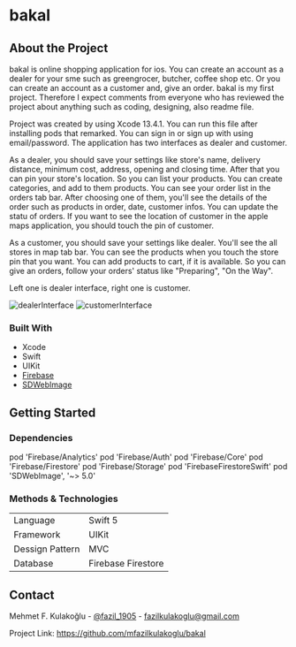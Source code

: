 # bakal

## About the Project

bakal is online shopping application for ios. You can create an account as a dealer for your sme such as greengrocer, butcher, coffee shop etc. Or you can create an account as a customer and, give an order. bakal is my first project. Therefore I expect comments from everyone who has reviewed the project about anything such as coding, designing, also readme file.

Project was created by using Xcode 13.4.1. You can run this file after installing pods that remarked. You can sign in or sign up with using email/password. The application has two interfaces as dealer and customer. 

As a dealer, you should save your settings like store's name, delivery distance, minimum cost, address, opening and closing time. After that you can pin your store's location. So you can list your products. You can create categories, and add to them products. You can see your order list in the orders tab bar. After choosing one of them, you'll see the details of the order such as products in order, date, customer infos. You can update the statu of orders. If you want to see the location of customer in the apple maps application, you should touch the pin of customer.


As a customer, you should save your settings like dealer. You'll see the all stores in map tab bar. You can see the products when you touch the store pin that you want. You can add products to cart, if it is available. So you can give an orders, follow your orders' status like "Preparing", "On the Way". 

Left one is dealer interface, right one is customer.

![dealerInterface](https://user-images.githubusercontent.com/91637235/173698867-1098a37d-c25c-4604-ac0b-3a8c0266b477.gif)
![customerInterface](https://user-images.githubusercontent.com/91637235/173698883-2158690b-06aa-460f-aedd-ee83cf5633e3.gif)

### Built With

- Xcode
- Swift
- UIKit
- [Firebase](https://firebase.google.com/docs?authuser=0&hl=en)
- [SDWebImage](https://sdwebimage.github.io)

## Getting Started

### Dependencies

pod 'Firebase/Analytics'
pod 'Firebase/Auth'
pod 'Firebase/Core'
pod 'Firebase/Firestore'
pod 'Firebase/Storage'
pod 'FirebaseFirestoreSwift'
pod 'SDWebImage', '~> 5.0'


### Methods & Technologies

|  |  |
| ------ | ------ |
| Language | Swift 5 |
| Framework | UIKit |
| Dessign Pattern | MVC |
| Database | Firebase Firestore |

## Contact

Mehmet F. Kulakoğlu - [@fazil_1905](https://twitter.com/fazil__1905) - fazilkulakoglu@gmail.com 

Project Link: https://github.com/mfazilkulakoglu/bakal





